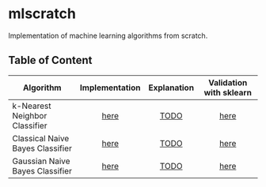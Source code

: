# mlscratch
Implementation of machine learning algorithms from scratch.

## Table of Content
|Algorithm| Implementation  | Explanation  | Validation with sklearn |  
|---| :---: | :---: | :---: |
|k-Nearest Neighbor Classifier  | [here](mlscratch/knn/kNN.py)  | [TODO]()  | [here](nbs/kNN.ipynb) |  
| Classical Naive Bayes Classifier| [here](mlscratch/naive_bayes/NaiveBayes.py) | [TODO]() | [here](nbs/ClassicalNaiveBayes.ipynb) |  
| Gaussian Naive Bayes Classifier | [here](mlscratch/naive_bayes/GaussianNB.py) | [TODO]() | [here](nbs/GussianNB.ipynb) |  
